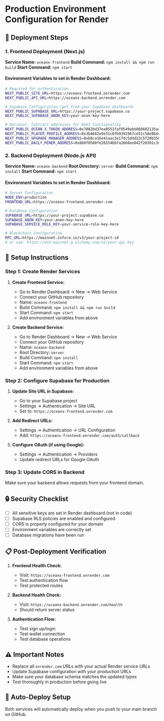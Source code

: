 # Production Environment Configuration for Render

## 🚀 Deployment Steps

### 1. **Frontend Deployment (Next.js)**

**Service Name:** `oceanx-frontend`
**Build Command:** `npm install && npm run build`
**Start Command:** `npm start`

#### Environment Variables to set in Render Dashboard:
```bash
# Required for authentication
NEXT_PUBLIC_SITE_URL=https://oceanx-frontend.onrender.com
NEXT_PUBLIC_API_URL=https://oceanx-backend.onrender.com

# Supabase Configuration (get from your Supabase dashboard)
NEXT_PUBLIC_SUPABASE_URL=https://your-project.supabase.co
NEXT_PUBLIC_SUPABASE_ANON_KEY=your-anon-key-here

# Optional: Contract addresses for Web3 functionality
NEXT_PUBLIC_OCEAN_X_TOKEN_ADDRESS=0x7082bd37ea9552faf0549abb868602135aada705
NEXT_PUBLIC_PLAYER_PROFILE_ADDRESS=0x3b4682e9e31c0fb9391967ce51c58e8b4cc02063
NEXT_PUBLIC_UPGRADE_MANAGER_ADDRESS=0xb8ca16e41aac1e17dc5ddd22c5f20b35860f9a0c
NEXT_PUBLIC_DAILY_MINER_ADDRESS=0x8b0f0580fe26554bbfa2668ee042f20301c3ced3
```

### 2. **Backend Deployment (Node.js API)**

**Service Name:** `oceanx-backend`
**Root Directory:** `server`
**Build Command:** `npm install`
**Start Command:** `npm start`

#### Environment Variables to set in Render Dashboard:
```bash
# Server Configuration
NODE_ENV=production
FRONTEND_URL=https://oceanx-frontend.onrender.com

# Database Configuration
SUPABASE_URL=https://your-project.supabase.co
SUPABASE_ANON_KEY=your-anon-key-here
SUPABASE_SERVICE_ROLE_KEY=your-service-role-key-here

# Blockchain Configuration
RPC_URL=https://mainnet.infura.io/v3/your-project-id
# or use: https://eth-mainnet.g.alchemy.com/v2/your-api-key
```

## 🔧 **Setup Instructions**

### Step 1: Create Render Services

1. **Create Frontend Service:**
   - Go to Render Dashboard → New → Web Service
   - Connect your GitHub repository
   - Name: `oceanx-frontend`
   - Build Command: `npm install && npm run build`
   - Start Command: `npm start`
   - Add environment variables from above

2. **Create Backend Service:**
   - Go to Render Dashboard → New → Web Service
   - Connect your GitHub repository
   - Name: `oceanx-backend`
   - Root Directory: `server`
   - Build Command: `npm install`
   - Start Command: `npm start`
   - Add environment variables from above

### Step 2: Configure Supabase for Production

1. **Update Site URL in Supabase:**
   - Go to your Supabase project
   - Settings → Authentication → Site URL
   - Set to: `https://oceanx-frontend.onrender.com`

2. **Add Redirect URLs:**
   - Settings → Authentication → URL Configuration
   - Add: `https://oceanx-frontend.onrender.com/auth/callback`

3. **Configure OAuth (if using Google):**
   - Settings → Authentication → Providers
   - Update redirect URLs for Google OAuth

### Step 3: Update CORS in Backend

Make sure your backend allows requests from your frontend domain.

## 🔒 **Security Checklist**

- [ ] All sensitive keys are set in Render dashboard (not in code)
- [ ] Supabase RLS policies are enabled and configured
- [ ] CORS is properly configured for your domain
- [ ] Environment variables are correctly set
- [ ] Database migrations have been run

## 📋 **Post-Deployment Verification**

1. **Frontend Health Check:**
   - Visit: `https://oceanx-frontend.onrender.com`
   - Test authentication flow
   - Test protected routes

2. **Backend Health Check:**
   - Visit: `https://oceanx-backend.onrender.com/health`
   - Should return server status

3. **Authentication Flow:**
   - Test sign up/login
   - Test wallet connection
   - Test database operations

## ⚠️ **Important Notes**

- Replace all `onrender.com` URLs with your actual Render service URLs
- Update Supabase configuration with your production URLs
- Make sure your database schema matches the updated types
- Test thoroughly in production before going live

## 🔄 **Auto-Deploy Setup**

Both services will automatically deploy when you push to your main branch on GitHub.
